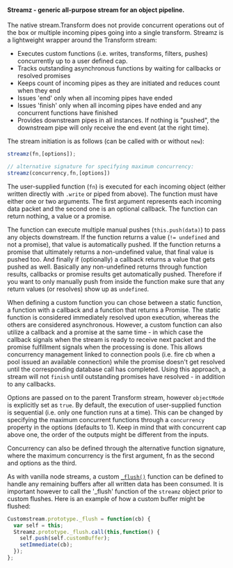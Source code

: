 #### Streamz - generic all-purpose stream for an object pipeline.

The native stream.Transform does not provide concurrent operations out of the box or multiple incoming pipes going into a single transform.  Streamz is a lightweight wrapper around the Transform stream:

* Executes custom functions (i.e. writes, transforms, filters, pushes) concurrently up to a user defined cap.
* Tracks outstanding asynchronous functions by waiting for callbacks or resolved promises
* Keeps count of incoming pipes as they are initiated and reduces count when they end
* Issues 'end' only when all incoming pipes have ended
* Issues 'finish' only when all incoming pipes have ended and any concurrent functions have finished
* Provides downstream pipes in all instances.  If nothing is "pushed", the downstream pipe will only receive the end event (at the right time).

The stream initiation is as follows (can be called with or without `new`):

```js
streamz(fn,[options]);

// alternative signature for specifying maximum concurrency:
streamz(concurrency,fn,[options])

```
The user-supplied function (`fn`) is executed for each incoming object (either written directly with `.write` or piped from above).  The function must have either one or two arguments.  The first argument represents each incoming data packet and the second one is an optional callback.   The function can return nothing, a value or a promise.

The function can execute multiple manual pushes (`this.push(data)`) to pass any objects downstream.  If the function returns a value (`!= undefined` and not a promise), that value is automatically pushed.   If the function returns a promise that ultimately returns a non-undefined value, that final value is pushed too.  And finally if (optionally) a callback returns a value that gets pushed as well.  Basically any non-undefined returns through function results, callbacks or promise results get automatically pushed.  Therefore if you want to only manually push from inside the function make sure that any return values (or resolves) show up as `undefined`.

When defining a custom function you can chose between a static function, a function with a callback and a function that returns a Promise.   The static function is considered immediately resolved upon execution, whereas the others are considered asynchronous. However, a custom function can also utilize a callback and a promise at the same time - in which case the callback signals when the stream is ready to receive next packet and the promise fulfillment signals when the processing is done.   This allows concurrency management linked to connection pools (i.e. fire cb when a pool issued an available connection) while the promise doesn't get resolved until the corresponding database call has completed.   Using this approach, a stream will not `finish` until outstanding promises have resolved - in addition to any callbacks.

Options are passed on to the parent Transform stream, however `objectMode` is explicitly set as `true`.  By default, the execution of user-supplied function is sequential (i.e. only one function runs at a time). This can be changed by specifying the maximum concurrent functions through a `concurrency` property in the options (defaults to 1).   Keep in mind that with concurrent cap above one, the order of the outputs might be different from the inputs.

Concurrency can also be defined through the alternative function signature, where the maximum concurrency is the first argument, fn as the second and options as the third.

As with vanilla node streams, a custom [`_flush()`](http://nodejs.org/api/stream.html#stream_transform_flush_callback) function can be defined to handle any remaining buffers after all written data has been consumed.  It is important however to call the '_flush' function of the `streamz` object prior to custom flushes.   Here is an example of how a custom buffer might be flushed:

```js
Customstream.prototype._flush = function(cb) {
  var self = this;
  Streamz.prototype._flush.call(this,function() {
    self.push(self.customBuffer);
    setImmediate(cb);
  });
};
```
